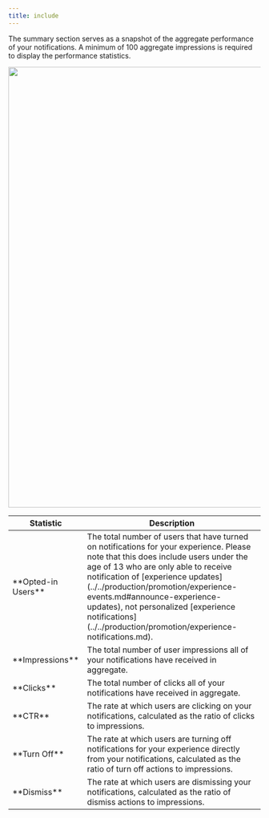 ```yaml
---
title: include
---
```


The summary section serves as a snapshot of the aggregate performance of your notifications. A minimum of 100 aggregate impressions is required to display the performance statistics.

<img src="../../assets/open-cloud/experience-notifications/Analytics-Summary.png" width="880" />

<table>
<thead>
  <tr>
    <th>Statistic</th>
    <th>Description</th>
  </tr>
</thead>
<tbody>
  <tr>
    <td>**Opted-in Users**</td>
    <td>The total number of users that have turned on notifications for your experience. Please note that this does include users under the age of 13 who are only able to receive notification of [experience updates](../../production/promotion/experience-events.md#announce-experience-updates), not personalized [experience notifications](../../production/promotion/experience-notifications.md).</td>
  </tr>
  <tr>
    <td>**Impressions**</td>
    <td>The total number of user impressions all of your notifications have received in aggregate.</td>
  </tr>
  <tr>
    <td>**Clicks**</td>
    <td>The total number of clicks all of your notifications have received in aggregate.</td>
  </tr>
  <tr>
    <td>**CTR**</td>
    <td>The rate at which users are clicking on your notifications, calculated as the ratio of clicks to impressions.</td>
  </tr>
	<tr>
    <td>**Turn Off**</td>
    <td>The rate at which users are turning off notifications for your experience directly from your notifications, calculated as the ratio of turn off actions to impressions.</td>
  </tr>
	<tr>
    <td>**Dismiss**</td>
    <td>The rate at which users are dismissing your notifications, calculated as the ratio of dismiss actions to impressions.</td>
  </tr>
</tbody>
</table>
